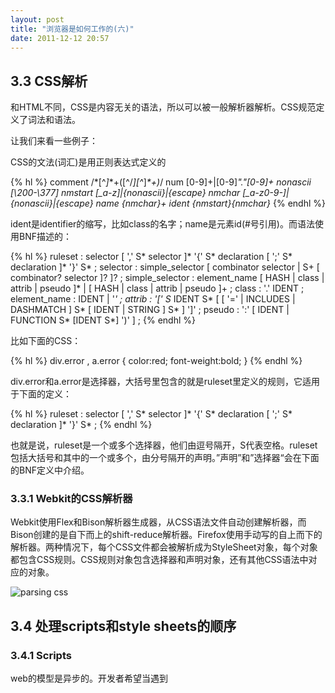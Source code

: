 ```yaml
---
layout: post
title: "浏览器是如何工作的(六)"
date: 2011-12-12 20:57
---
```

## 3.3 CSS解析

和HTML不同，CSS是内容无关的语法，所以可以被一般解析器解析。CSS规范定义了词法和语法。

让我们来看一些例子：

CSS的文法(词汇)是用正则表达式定义的

{% hl %}
comment   \/\*[^*]*\*+([^/*][^*]*\*+)*\/
num   [0-9]+|[0-9]*"."[0-9]+
nonascii  [\200-\377]
nmstart   [_a-z]|{nonascii}|{escape}
nmchar    [_a-z0-9-]|{nonascii}|{escape}
name    {nmchar}+
ident   {nmstart}{nmchar}*
{% endhl %}

ident是identifier的缩写，比如class的名字；name是元素id(#号引用)。而语法使用BNF描述的：

{% hl %}
ruleset
  : selector [ ',' S* selector ]*
    '{' S* declaration [ ';' S* declaration ]* '}' S*
  ;
selector
  : simple_selector [ combinator selector | S+ [ combinator? selector ]? ]? 
  ;
simple_selector
  : element_name [ HASH | class | attrib | pseudo ]*
  | [ HASH | class | attrib | pseudo ]+
  ;
class
  : '.' IDENT
  ;
element_name
  : IDENT | '*'
  ;
attrib
  : '[' S* IDENT S* [ [ '=' | INCLUDES | DASHMATCH ] S*
    [ IDENT | STRING ] S* ] ']'
  ;
pseudo
  : ':' [ IDENT | FUNCTION S* [IDENT S*] ')' ]
  ;
{% endhl %}

比如下面的CSS：

{% hl %}
div.error , a.error {
  color:red;
  font-weight:bold;
}
{% endhl %}

div.error和a.error是选择器，大括号里包含的就是ruleset里定义的规则，它适用于下面的定义：

{% hl %}
ruleset
  : selector [ ',' S* selector ]*
    '{' S* declaration [ ';' S* declaration ]* '}' S*
  ;
{% endhl %}

也就是说，ruleset是一个或多个选择器，他们由逗号隔开，S代表空格。ruleset包括大括号和其中的一个或多个，由分号隔开的声明。”声明”和”选择器“会在下面的BNF定义中介绍。

### 3.3.1 Webkit的CSS解析器

Webkit使用Flex和Bison解析器生成器，从CSS语法文件自动创建解析器，而Bison创建的是自下而上的shift-reduce解析器。Firefox使用手动写的自上而下的解析器。两种情况下，每个CSS文件都会被解析成为StyleSheet对象，每个对象都包含CSS规则。CSS规则对象包含选择器和声明对象，还有其他CSS语法中对应的对象。

![parsing css](http://i1256.photobucket.com/albums/ii494/Foredoomed/parsing_zpsdce2b340.png "parsing css")

## 3.4 处理scripts和style sheets的顺序

### 3.4.1 Scripts

web的模型是异步的。开发者希望当遇到<script>标签后，脚本能够立即被解析和执行。文档的解析会被挂起，知道脚本执行完毕。如果脚本是从外部引用的，那么必须先从网络上把拿到这个脚本，这个过程是同步的，直到脚本被抓取到本地后才会开始解析。这个模型已经存在了很多年，而且在HTML4和5规范中也有定义。开发者可以把脚本标记为”differ”，这样的话就不会挂起文档解析，脚本解析完后就会执行。HTML5加入了一个可以标记脚本为异步的选项，所以它会被另一个线程解析和执行。

### 3.4.2 Speculative parsing

Webkit和Firefox都会做这种优化。当脚本在执行时，另一个线程解析剩下的文档和找出其他需要从网络上加载的资源，并且加载他们。在这种方式下，资源可以在并行连接的情况下加载，而且总的速度会更好。注意，speculative parser不会修改DOM树，然后把它交给主解析器，它只解析外部资源的引用，比如外部脚本，样式表和图片。

### 3.4.3 Style sheets

没有理由等待DOM树和停止文档解析。有个脚本的问题就是在文档解析阶段脚本请求样式的信息。如果样式还没有被加载和解析，脚本会获得错误的结果，这样明显会产生许多问题。这看上去是一个边界条件，但又是非常普遍。Firefox在CSS加载和解析的时候会阻塞所有的脚本。Webkit只在尝试获取某个特定的CSS属性，而这个属性会被未加载的CSS影响到时阻塞脚本。

## 4 渲染构造树

当DOM树被构造完成后，浏览器会构造另一棵树，即渲染树。这棵树是按顺序的视觉元素构成的，而且他们会被显示。它是文档的视觉展现。渲染树的目的是使内容在正确的顺序上绘制。

Firefox把渲染树里的元素称为"frames"，Webkt则是render或render object。
Webkit的RenderObject类是renderer的基本类，它的定义如下：

{% hl %}
class RenderObject{
  virtual void layout();
  virtual void paint(PaintInfo);
  virtual void rect repaintRect();
  Node* node;  //the DOM node
  RenderStyle* style;  // the computed style
  RenderLayer* containgLayer; //the containing z-index layer
}
{% endhl %}

每个renderer代表了一个矩形区域，类似于节点的CSS盒子模型。它包括了几何信息，比如宽度，高度和位置。

盒子的类型会被”display”样式的属性影响(参看style computation部分)。下面的Webkit代码是决定的是，根据显示属性，什么类型的renderer应该被创建为DOM节点。

{% hl %}
RenderObject* RenderObject::createObject(Node* node, RenderStyle* style)
{
    Document* doc = node->document();
    RenderArena* arena = doc->renderArena();
    ...
    RenderObject* o = 0;

    switch (style->display()) {
        case NONE:
            break;
        case INLINE:
            o = new (arena) RenderInline(node);
            break;
        case BLOCK:
            o = new (arena) RenderBlock(node);
            break;
        case INLINE_BLOCK:
            o = new (arena) RenderBlock(node);
            break;
        case LIST_ITEM:
            o = new (arena) RenderListItem(node);
            break;
       ...
    }

    return o;
}
{% endhl %}

元素类型也是会被考虑的，例如，form控制和table有特殊的框架。在Webkit中，如果元素想要创建特殊的renderer，它会覆盖createRenderer方法。renderer指向包含非几何信息的style object。

